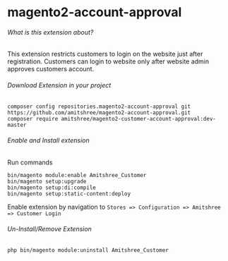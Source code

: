 # magento2-account-approval
###### What is this extension about?
This extension restricts customers to login on the website just after registration. Customers can login to website only after website admin approves customers account.

###### Download Extension in your project
```
composer config repositories.magento2-account-approval git https://github.com/amitshree/magento2-account-approval.git
composer require amitshree/magento2-customer-account-approval:dev-master
```

###### Enable and Install extension
Run commands
```
bin/magento module:enable Amitshree_Customer
bin/magento setup:upgrade
bin/magento setup:di:compile
bin/magento setup:static-content:deploy
```

Enable extension by navigation to ```Stores => Configuration => Amitshree => Customer Login```

###### Un-Install/Remove Extension
```
php bin/magento module:uninstall Amitshree_Customer
```
